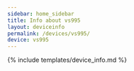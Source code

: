 ```yaml
---
sidebar: home_sidebar
title: Info about vs995
layout: deviceinfo
permalink: /devices/vs995/
device: vs995
---
```

{% include templates/device_info.md %}
